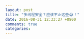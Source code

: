 ```yaml
---
layout: post
title: "多线程安全？应该不止这些😂！"
date: 2016-08-31 12:33:27 +0800
comments: true
categories: 
---
```

